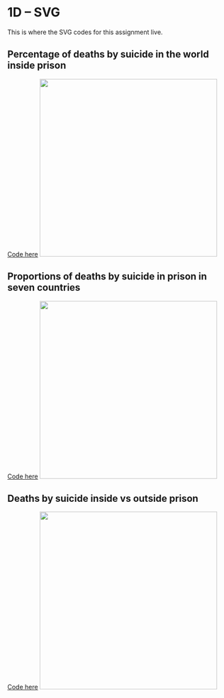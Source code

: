 # 1D – SVG

This is where the SVG codes for this assignment live.

## Percentage of deaths by suicide in the world inside prison
<a href="https://github.com/ibonnet/majorstudio1/blob/1cdfc9f67aef51818ac830799efa46afe040d21b/Lab01/1D%20%E2%80%94%20Final%20Design%20Prototype%20and%20Presentation/svg/deaths-by-suicide-inside-prison-multiple-countries">Code here</a>
<img src="https://github.com/ibonnet/majorstudio1/blob/9e8993d9f1f58b433dee74375e670bbdd13c400e/Lab01/1C%20%E2%80%93Design%20Mockup%20and%20First%20Prototype/Graphs/svg-deaths-by-suicide-in-the-world.png" height="400">

## Proportions of deaths by suicide in prison in seven countries
<a href="https://github.com/ibonnet/majorstudio1/blob/1cdfc9f67aef51818ac830799efa46afe040d21b/Lab01/1D%20%E2%80%94%20Final%20Design%20Prototype%20and%20Presentation/svg/deaths-by-suicide-proportion-dots">Code here</a>
<img src="https://github.com/ibonnet/majorstudio1/blob/9e8993d9f1f58b433dee74375e670bbdd13c400e/Lab01/1C%20%E2%80%93Design%20Mockup%20and%20First%20Prototype/Graphs/Screen%20Shot%202022-09-26%20at%2012.25.39%20PM.png" height="400">

## Deaths by suicide inside vs outside prison
<a href="https://github.com/ibonnet/majorstudio1/blob/1cdfc9f67aef51818ac830799efa46afe040d21b/Lab01/1D%20%E2%80%94%20Final%20Design%20Prototype%20and%20Presentation/svg/deaths-percentages-inside-outside-multiple-countries">Code here</a>
<img src="https://github.com/ibonnet/majorstudio1/blob/9e8993d9f1f58b433dee74375e670bbdd13c400e/Lab01/1C%20%E2%80%93Design%20Mockup%20and%20First%20Prototype/Graphs/Screen%20Shot%202022-09-26%20at%2012.30.15%20PM.png" height="400">

